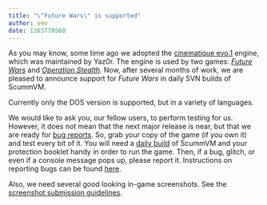```yaml
---
title: "\"Future Wars\" is supported"
author: sev
date: 1163770560
---
```


As you may know, some time ago we adopted the [cinematique evo.1](https://sourceforge.net/projects/cine/) engine, which was maintained by Yaz0r. The engine is used by two games: *[Future Wars](http://wiki.scummvm.org/index.php/Future_Wars)* and *[Operation Stealth](http://wiki.scummvm.org/index.php/Operation_Stealth)*. Now, after several months of work, we are pleased to announce support for *Future Wars* in daily SVN builds of ScummVM.

Currently only the DOS version is supported, but in a variety of languages.

We would like to ask you, our fellow users, to perform testing for us. However, it does not mean that the next major release is near, but that we are ready for [bug reports](http://bugs.scummvm.org/). So, grab your copy of the game (if you own it) and test every bit of it. You will need a [daily build](/downloads/#daily) of ScummVM and your protection booklet handy in order to run the game. Then, if a bug, glitch, or even if a console message pops up, please report it. Instructions on reporting bugs can be found [here](/faq/#question.report-bugs).

Also, we need several good looking in-game screenshots. See the [screenshot submission guidelines](http://wiki.scummvm.org/index.php/Screenshots).
